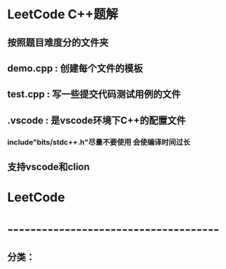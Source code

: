 # LeetCode C++题解
## 按照题目难度分的文件夹  
## demo.cpp : 创建每个文件的模板
## test.cpp : 写一些提交代码测试用例的文件
## .vscode : 是vscode环境下C++的配置文件
### include"bits/stdc++.h"尽量不要使用 会使编译时间过长
## 支持vscode和clion
# LeetCode
# -------------------------------------
## 分类：
### 
